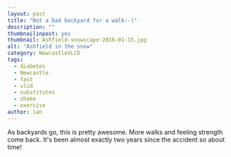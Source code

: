 ```yaml
---
layout: post
title: "Not a bad backyard for a walk:-)"
description: ""
thumbnailinpost: yes
thumbnail: Ashfield-snowscape-2016-01-15.jpg
alt: "Ashfield in the snow"
category: NewcastleVLCD
tags:
  - diabetes
  - Newcastle
  - fast
  - vlcd
  - substitutes
  - shake
  - exercise
author: ian
---
```


As backyards go, this is pretty awesome. More walks and feeling strength come back. It's been almost exactly two years since the accident so about time!
